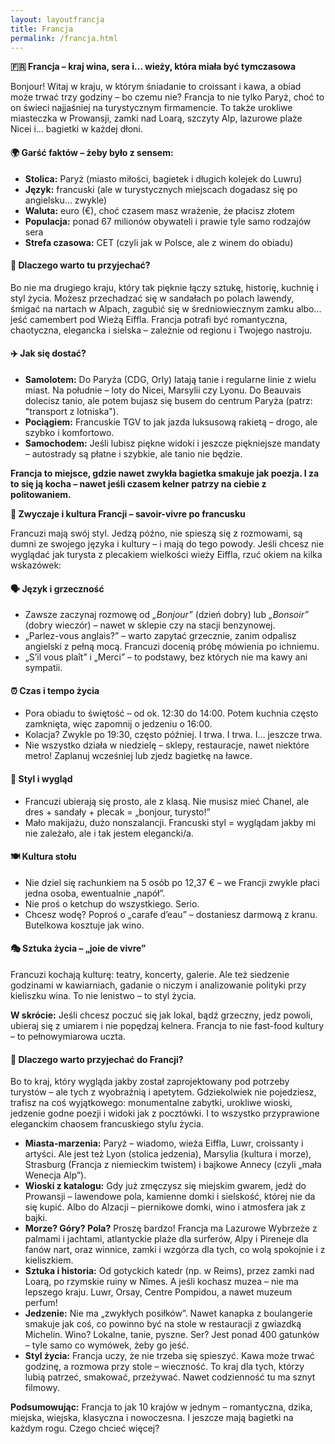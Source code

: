 ```yaml
---
layout: layoutfrancja
title: Francja
permalink: /francja.html
---
```


<section>
  <summary><strong>🇫🇷 Francja – kraj wina, sera i... wieży, która miała być tymczasowa</strong></summary>
  <p>
    Bonjour! Witaj w kraju, w którym śniadanie to croissant i kawa, a obiad może trwać trzy godziny – bo czemu nie? Francja to nie tylko Paryż, choć to on świeci najjaśniej na turystycznym firmamencie. To także urokliwe miasteczka w Prowansji, zamki nad Loarą, szczyty Alp, lazurowe plaże Nicei i... bagietki w każdej dłoni.
  </p>

  <h4><strong>🌍 Garść faktów – żeby było z sensem:</strong></h4>
  <ul>
    <li><strong>Stolica:</strong> Paryż (miasto miłości, bagietek i długich kolejek do Luwru)</li>
    <li><strong>Język:</strong> francuski (ale w turystycznych miejscach dogadasz się po angielsku... zwykle)</li>
    <li><strong>Waluta:</strong> euro (€), choć czasem masz wrażenie, że płacisz złotem</li>
    <li><strong>Populacja:</strong> ponad 67 milionów obywateli i prawie tyle samo rodzajów sera</li>
    <li><strong>Strefa czasowa:</strong> CET (czyli jak w Polsce, ale z winem do obiadu)</li>
  </ul>

  <h4><strong>🧳 Dlaczego warto tu przyjechać?</strong></h4>
  <p>
    Bo nie ma drugiego kraju, który tak pięknie łączy sztukę, historię, kuchnię i styl życia. Możesz przechadzać się w sandałach po polach lawendy, śmigać na nartach w Alpach, zagubić się w średniowiecznym zamku albo... jeść camembert pod Wieżą Eiffla. Francja potrafi być romantyczna, chaotyczna, elegancka i sielska – zależnie od regionu i Twojego nastroju.
  </p>

  <h4><strong>✈️ Jak się dostać?</strong></h4>
  <ul>
    <li><strong>Samolotem:</strong> Do Paryża (CDG, Orly) latają tanie i regularne linie z wielu miast. Na południe – loty do Nicei, Marsylii czy Lyonu. Do Beauvais dolecisz tanio, ale potem bujasz się busem do centrum Paryża (patrz: "transport z lotniska").</li>
    <li><strong>Pociągiem:</strong> Francuskie TGV to jak jazda luksusową rakietą – drogo, ale szybko i komfortowo.</li>
    <li><strong>Samochodem:</strong> Jeśli lubisz piękne widoki i jeszcze piękniejsze mandaty – autostrady są płatne i szybkie, ale tanio nie będzie.</li>
  </ul>

  <p><strong>Francja to miejsce, gdzie nawet zwykła bagietka smakuje jak poezja. I za to się ją kocha – nawet jeśli czasem kelner patrzy na ciebie z politowaniem.</strong></p>

  <summary><strong>🥐 Zwyczaje i kultura Francji – savoir-vivre po francusku</strong></summary>
  <p>
    Francuzi mają swój styl. Jedzą późno, nie spieszą się z rozmowami, są dumni ze swojego języka i kultury – i mają do tego powody. Jeśli chcesz nie wyglądać jak turysta z plecakiem wielkości wieży Eiffla, rzuć okiem na kilka wskazówek:
  </p>

  <h4><strong>🗣️ Język i grzeczność</strong></h4>
  <ul>
    <li>Zawsze zaczynaj rozmowę od <em>„Bonjour”</em> (dzień dobry) lub <em>„Bonsoir”</em> (dobry wieczór) – nawet w sklepie czy na stacji benzynowej.</li>
    <li>„Parlez-vous anglais?” – warto zapytać grzecznie, zanim odpalisz angielski z pełną mocą. Francuzi docenią próbę mówienia po ichniemu.</li>
    <li>„S’il vous plaît” i „Merci” – to podstawy, bez których nie ma kawy ani sympatii.</li>
  </ul>

  <h4><strong>⏰ Czas i tempo życia</strong></h4>
  <ul>
    <li>Pora obiadu to świętość – od ok. 12:30 do 14:00. Potem kuchnia często zamknięta, więc zapomnij o jedzeniu o 16:00.</li>
    <li>Kolacja? Zwykle po 19:30, często później. I trwa. I trwa. I... jeszcze trwa.</li>
    <li>Nie wszystko działa w niedzielę – sklepy, restauracje, nawet niektóre metro! Zaplanuj wcześniej lub zjedz bagietkę na ławce.</li>
  </ul>

  <h4><strong>👗 Styl i wygląd</strong></h4>
  <ul>
    <li>Francuzi ubierają się prosto, ale z klasą. Nie musisz mieć Chanel, ale dres + sandały + plecak = „bonjour, turysto!”</li>
    <li>Mało makijażu, dużo nonszalancji. Francuski styl = wyglądam jakby mi nie zależało, ale i tak jestem elegancki/a.</li>
  </ul>

  <h4><strong>🍽️ Kultura stołu</strong></h4>
  <ul>
    <li>Nie dziel się rachunkiem na 5 osób po 12,37 € – we Francji zwykle płaci jedna osoba, ewentualnie „napół”.</li>
    <li>Nie proś o ketchup do wszystkiego. Serio.</li>
    <li>Chcesz wodę? Poproś o „carafe d’eau” – dostaniesz darmową z kranu. Butelkowa kosztuje jak wino.</li>
  </ul>

  <h4><strong>🎭 Sztuka życia – „joie de vivre”</strong></h4>
  <p>
    Francuzi kochają kulturę: teatry, koncerty, galerie. Ale też siedzenie godzinami w kawiarniach, gadanie o niczym i analizowanie polityki przy kieliszku wina. To nie lenistwo – to styl życia.
  </p>

  <p><strong>W skrócie:</strong> Jeśli chcesz poczuć się jak lokal, bądź grzeczny, jedz powoli, ubieraj się z umiarem i nie popędzaj kelnera. Francja to nie fast-food kultury – to pełnowymiarowa uczta.</p>

<h4><strong>🧳 Dlaczego warto przyjechać do Francji?</strong></h4>
<p>
  Bo to kraj, który wygląda jakby został zaprojektowany pod potrzeby turystów – ale tych z wyobraźnią i apetytem. Gdziekolwiek nie pojedziesz, trafisz na coś wyjątkowego: monumentalne zabytki, urokliwe wioski, jedzenie godne poezji i widoki jak z pocztówki. I to wszystko przyprawione eleganckim chaosem francuskiego stylu życia.
</p>

<ul>
  <li><strong>Miasta-marzenia:</strong> Paryż – wiadomo, wieża Eiffla, Luwr, croissanty i artyści. Ale jest też Lyon (stolica jedzenia), Marsylia (kultura i morze), Strasburg (Francja z niemieckim twistem) i bajkowe Annecy (czyli „mała Wenecja Alp”).</li>
  <li><strong>Wioski z katalogu:</strong> Gdy już zmęczysz się miejskim gwarem, jedź do Prowansji – lawendowe pola, kamienne domki i sielskość, której nie da się kupić. Albo do Alzacji – piernikowe domki, wino i atmosfera jak z bajki.</li>
  <li><strong>Morze? Góry? Pola?</strong> Proszę bardzo! Francja ma Lazurowe Wybrzeże z palmami i jachtami, atlantyckie plaże dla surferów, Alpy i Pireneje dla fanów nart, oraz winnice, zamki i wzgórza dla tych, co wolą spokojnie i z kieliszkiem.</li>
  <li><strong>Sztuka i historia:</strong> Od gotyckich katedr (np. w Reims), przez zamki nad Loarą, po rzymskie ruiny w Nîmes. A jeśli kochasz muzea – nie ma lepszego kraju. Luwr, Orsay, Centre Pompidou, a nawet muzeum perfum!</li>
  <li><strong>Jedzenie:</strong> Nie ma „zwykłych posiłków”. Nawet kanapka z boulangerie smakuje jak coś, co powinno być na stole w restauracji z gwiazdką Michelin. Wino? Lokalne, tanie, pyszne. Ser? Jest ponad 400 gatunków – tyle samo co wymówek, żeby go jeść.</li>
  <li><strong>Styl życia:</strong> Francja uczy, że nie trzeba się spieszyć. Kawa może trwać godzinę, a rozmowa przy stole – wieczność. To kraj dla tych, którzy lubią patrzeć, smakować, przeżywać. Nawet codzienność tu ma sznyt filmowy.</li>
</ul>

<p><strong>Podsumowując:</strong> Francja to jak 10 krajów w jednym – romantyczna, dzika, miejska, wiejska, klasyczna i nowoczesna. I jeszcze mają bagietki na każdym rogu. Czego chcieć więcej?</p>
 

</section>
